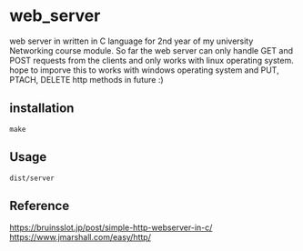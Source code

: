 # web_server
web server in written in C language for 2nd year of my university Networking course module. So far the web server can only handle GET and POST requests from the clients and only works with linux operating system. hope to imporve this to works with windows operating system and PUT, PTACH, DELETE http methods in future :)

## installation

`make`

## Usage

`dist/server`

## Reference 
https://bruinsslot.jp/post/simple-http-webserver-in-c/
<br>
https://www.jmarshall.com/easy/http/

